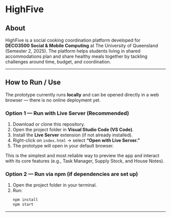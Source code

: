 # HighFive

## About

HighFive is a social cooking coordination platform developed for **DECO3500 Social & Mobile Computing** at The University of Queensland (Semester 2, 2025). The platform helps students living in shared accommodations plan and share healthy meals together by tackling challenges around time, budget, and coordination.

---

## How to Run / Use

The prototype currently runs **locally** and can be opened directly in a web browser — there is no online deployment yet.

### Option 1 — Run with Live Server (Recommended)
1. Download or clone this repository.  
2. Open the project folder in **Visual Studio Code (VS Code)**.  
3. Install the **Live Server** extension (if not already installed).  
4. Right-click on `index.html` → select **“Open with Live Server.”**  
5. The prototype will open in your default browser.  

This is the simplest and most reliable way to preview the app and interact with its core features (e.g., Task Manager, Supply Stock, and House Notes).

### Option 2 — Run via npm (if dependencies are set up)
1. Open the project folder in your terminal.  
2. Run:
   ```bash
   npm install
   npm start

---

